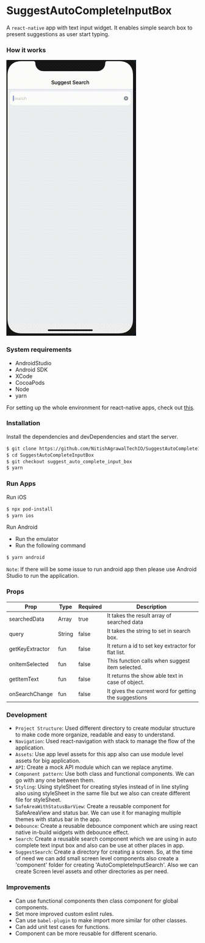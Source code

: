 # SuggestAutoCompleteInputBox

A `react-native` app with text input widget. It enables simple search box to present suggestions as user start typing.

### How it works

![](https://github.com/NitishAgrawalTechIO/SuggestAutoCompleteInputBox/blob/master/demo/demo.gif)

### System requirements

- AndroidStudio
- Android SDK
- XCode
- CocoaPods
- Node
- yarn

For setting up the whole environment for react-native apps, check out [this](https://reactnative.dev/docs/environment-setup).

### Installation

Install the dependencies and devDependencies and start the server.

```sh
$ git clone https://github.com/NitishAgrawalTechIO/SuggestAutoCompleteInputBox.git
$ cd SuggestAutoCompleteInputBox
$ git checkout suggest_auto_complete_input_box
$ yarn
```

### Run Apps

Run iOS

```sh
$ npx pod-install
$ yarn ios
```

Run Android

- Run the emulator
- Run the following command

```sh
$ yarn android
```

`Note`: If there will be some issue to run android app then please use Android Studio to run the application.

### Props

| Prop          | Type  | Required | Description                                           |
| ------------- | ----- | -------- | ----------------------------------------------------- |
| searchedData  | Array | true     | It takes the result array of searched data |
| query       | String | false | It takes the string to set in search box.
| getKeyExtractor | fun | false | It return a id to set key extractor for flat list.
| onItemSelected | fun | false | This function calls when suggest item selected.
| getItemText | fun | false | It returns the show able text in case of object.
| onSearchChange | fun   | false    | It gives the current word for getting the suggestions |


### Development

- `Project Structure`: Used different directory to create modular structure to make code more organize, readable and easy to understand.
- `Navigation`: Used react-navigation with stack to manage the flow of the application.
- `Assets`: Use app level assets for this app also can use module level assets for big application. 
- `API`: Create a mock API module which can we replace anytime.
- `Component pattern`: Use both class and functional components. We can go with any one between them.
- `Styling`: Using styleSheet for creating styles instead of in line styling also using styleSheet in the same file but we also can create different file for styleSheet.
- `SafeAreaWithStatusBarView`: Create a reusable component for SafeAreaView and status bar. We can use it for managing multiple themes with status bar in the app.
- `Debounce`: Create a reusable debounce component which are using react native in-build widgets with debounce effect.
- `Search`: Create a reusable search component which we are using in auto complete text input box and also can be use at other places in app.
- `SuggestSearch`: Create a directory for creating a screen. So, at the time of need we can add small screen level components also create a 'component' folder for creating 'AutoCompleteInputSearch'. Also we can create Screen level assets and other directories as per need.

### Improvements

- Can use functional components then class component for global components.
- Set more improved custom eslint rules.
- Can use `babel-plugin` to make import more similar for other classes.
- Can add unit test cases for functions.
- Component can be more reusable for different scenario.